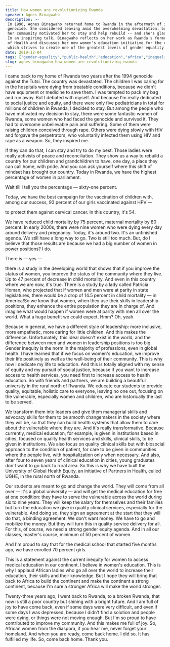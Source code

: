 ```yaml
---
title: How women are revolutionizing Rwanda
speaker: Agnes Binagwaho
description: >-
 In 1996, Agnes Binagwaho returned home to Rwanda in the aftermath of its
 genocide. She considered leaving amid the overwhelming devastation, but women in
 her community motivated her to stay and help rebuild -- and she's glad she did.
 In an inspiring talk, Binagwaho reflects on her work as Rwanda's former Minister
 of Health and discusses her new women's education initiative for the country,
 which strives to create one of the greatest levels of gender equality worldwide.
date: 2019-12-04
tags: ["gender-equality","public-health","education","africa","inequality","women","community","activism","social-change"]
slug: agnes_binagwaho_how_women_are_revolutionizing_rwanda
---
```


I came back to my home of Rwanda two years after the 1994 genocide against the Tutsi. The
country was devastated. The children I was caring for in the hospitals were dying from
treatable conditions, because we didn't have equipment or medicine to save them. I was
tempted to pack my bag and run away. But I debated with myself. And because I'm really
dedicated to social justice and equity, and there were only five pediatricians in total
for millions of children in Rwanda, I decided to stay. But among the people who have
motivated my decision to stay, there were some fantastic women of Rwanda, some women who
had faced the genocide and survived it. They had to overcome unbelievable pain and
suffering. Some of them were raising children conceived through rape. Others were dying
slowly with HIV and forgave the perpetrators, who voluntarily infected them using HIV and
rape as a weapon. So, they inspired me.

If they can do that, I can stay and try to do my best. Those ladies were really activists
of peace and reconciliation. They show us a way to rebuild a country for our children and
grandchildren to have, one day, a place they can call home, with pride. And you can ask
yourself where this shift of mindset has brought our country. Today in Rwanda, we have the
highest percentage of women in parliament.

Wait till I tell you the percentage — sixty-one percent.

Today, we have the best campaign for the vaccination of children with, among our success,
93 percent of our girls vaccinated against HPV —

to protect them against cervical cancer. In this country, it's 54.

We have reduced child mortality by 75 percent, maternal mortality by 80 percent. In early
2000s, there were nine women who were dying every day around delivery and pregnancy.
Today, it's around two. It's an unfinished agenda. We still have a long way to go. Two is
still too much. But, do I believe that those results are because we had a big number of
women in power positions? I do.

There is — yes —

there is a study in the developing world that shows that if you improve the status of
women, you improve the status of the community where they live. Up to 47 percent of
decrease in child mortality. And even in this country where we are now, it's true. There
is a study by a lady called Patricia Homan, who projected that if women and men were at
parity in state legislatures, there would be a drop of 14.5 percent in child mortality —
in America!So we know that women, when they use their skills in leadership positions, they
enhance the entire population they are in charge of. And imagine what would happen if
women were at parity with men all over the world. What a huge benefit we could expect.
Hmm? Oh, yeah.

Because in general, we have a different style of leadership: more inclusive, more
empathetic, more caring for little children. And this makes the difference. Unfortunately,
this ideal doesn't exist in the world, and the difference between men and women in
leadership positions is too big. Gender inequity is the norm in the majority of
professions, even in global health. I have learned that if we focus on women's education,
we improve their life positively as well as the well-being of their community. This is why
now I dedicate my life to education. And this is totally aligned with my sense of equity
and my pursuit of social justice, because if you want to increase access to health
services, you need first to increase access to health education. So with friends and
partners, we are building a beautiful university in the rural north of Rwanda. We educate
our students to provide quality, equitable, holistic care to everyone, leaving no one out,
focusing on the vulnerable, especially women and children, who are historically the last
to be served.

We transform them into leaders and give them managerial skills and advocacy skills for
them to be smooth changemakers in the society where they will be, so that they can build
health systems that allow them to care about the vulnerable where they are. And it's really
transformative. Because currently, medical education, for example, is given in
institutions based in cities, focused on quality health services and skills, clinical
skills, to be given in institutions. We also focus on quality clinical skills but with
biosocial approach to the condition of patient, for care to be given in communities where
the people live, with hospitalization only when necessary. And also, after four to seven
years of clinical education in cities, young graduates don't want to go back to rural
area. So this is why we have built the University of Global Health Equity, an initiative
of Partners in Health, called UGHE, in the rural north of Rwanda.

Our students are meant to go and change the world. They will come from all over — it's a
global university — and will get the medical education for free at one condition: they
have to serve the vulnerable across the world during six to nine years. They will keep the
salary for themselves and their families but turn the education we give in quality
clinical services, especially for the vulnerable. And doing so, they sign an agreement at
the start that they will do that, a binding agreement. We don't want money. We have to go
and mobilize the money. But they will turn this in quality service delivery for all. For
this, of course, we need a strong gender equity agenda. And in all our classes, master's
course, minimum of 50 percent of women.

And I'm proud to say that for the medical school that started five months ago, we have
enrolled 70 percent girls.

This is a statement against the current inequity for women to access medical education in
our continent. I believe in women's education. This is why I applaud African ladies who go
all over the world to increase their education, their skills and their knowledge. But I
hope they will bring that back to Africa to build the continent and make the continent a
strong continent, because I'm sure a stronger Africa will make the world
stronger.

Twenty-three years ago, I went back to Rwanda, to a broken Rwanda, that now is still a
poor country but shining with a bright future. And I am full of joy to have come back,
even if some days were very difficult, and even if some days I was depressed, because I
didn't find a solution and people were dying, or things were not moving enough. But I'm so
proud to have contributed to improve my community. And this makes me full of joy. So,
African women from the diaspora, if you hear me, never forget your homeland. And when you
are ready, come back home. I did so. It has fulfilled my life. So, come back home. Thank
you.

<!--
ad_duration=3.33
comment_count=30
event="TEDWomen 2019"
external_duration=0
external_start_time=0
has_talk_citation=1
intro_duration=11.82
is_subtitle_required="False"
is_talk_featured="True"
language="en"
language_swap="False"
native_language="en"
number_of_related_talks=6
number_of_speakers=1
number_of_subtitled_videos=14
number_of_tags=9
number_of_talk_download_languages=14
number_of_talk_more_resources=0
number_of_talk_recommendations=0
number_of_talks_take_actions=0
post_ad_duration=0.83
published_timestamp="2020-03-06 15:56:47"
recording_date="2019-12-04"
speaker_description="Global health fighter"
speaker_is_published=1
speaker_name="Agnes Binagwaho"
talk_more_resources=[]
talk_name="How women are revolutionizing Rwanda"
talks_tags=["gender-equality","public-health","education","africa","inequality","women","community","activism","social-change"]
talks_take_action=[]
url_audio="https://download.ted.com/talks/AgnesBinagwaho_2019W.mp3?apikey=acme-roadrunner"
url_photo_speaker="https://pe.tedcdn.com/images/ted/4afbb133d370ab34b5407775b8eafc056fbfbe58_254x191.jpg"
url_photo_talk="https://s3.amazonaws.com/talkstar-photos/uploads/9237e6ae-92b7-458e-a0b6-4880f921f6b6/AgnesBinagwaho_2019W-embed.jpg"
url_webpage="https://www.ted.com/talks/agnes_binagwaho_how_women_are_revolutionizing_rwanda"
video_type_name="TED Stage Talk"
-->